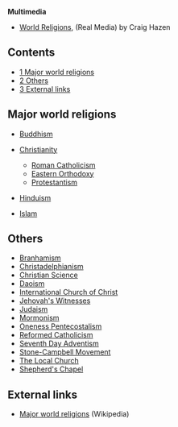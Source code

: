 **Multimedia**

-   [World Religions](http://hisdefense.org/LinkClick.aspx?link=Audio/Hazen+-+4+World+Religions+Final+Session.ram&tabid=136&mid=955),
    (Real Media) by Craig Hazen

## Contents

-   [1 Major world religions](#Major_world_religions)
-   [2 Others](#Others)
-   [3 External links](#External_links)

## Major world religions

-   [Buddhism](Buddhism "Buddhism")
-   [Christianity](Christianity "Christianity")
    -   [Roman Catholicism](Roman_Catholicism "Roman Catholicism")
    -   [Eastern Orthodoxy](Eastern_Orthodoxy "Eastern Orthodoxy")
    -   [Protestantism](Protestantism "Protestantism")

-   [Hinduism](Hinduism "Hinduism")
-   [Islam](Islam "Islam")

## Others

-   [Branhamism](Branhamism "Branhamism")
-   [Christadelphianism](Christadelphianism "Christadelphianism")
-   [Christian Science](Christian_Science "Christian Science")
-   [Daoism](index.php?title=Daoism&action=edit&redlink=1 "Daoism (page does not exist)")
-   [International Church of Christ](International_Church_of_Christ "International Church of Christ")
-   [Jehovah's Witnesses](Jehovah's_Witnesses "Jehovah's Witnesses")
-   [Judaism](Judaism "Judaism")
-   [Mormonism](Mormonism "Mormonism")
-   [Oneness Pentecostalism](Oneness_Pentecostalism "Oneness Pentecostalism")
-   [Reformed Catholicism](Reformed_Catholicism "Reformed Catholicism")
-   [Seventh Day Adventism](Seventh_Day_Adventism "Seventh Day Adventism")
-   [Stone-Campbell Movement](index.php?title=Stone-Campbell_Movement&action=edit&redlink=1 "Stone-Campbell Movement (page does not exist)")
-   [The Local Church](The_Local_Church "The Local Church")
-   [Shepherd's Chapel](index.php?title=Shepherd's_Chapel&action=edit&redlink=1 "Shepherd's Chapel (page does not exist)")

## External links

-   [Major world religions](http://en.wikipedia.org/wiki/Religions)
    (Wikipedia)



